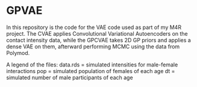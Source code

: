 # GPVAE
In this repository is the code for the VAE code used as part of my M4R project. The CVAE applies Convolutional Variational Autoencoders on the contact intensity data, while the GPCVAE takes 2D GP priors and applies a dense VAE on them, afterward performing MCMC using the data from Polymod.

A legend of the files:
data.rds = simulated intensities for male-female interactions
pop = simulated population of females of each age
dt = simulated number of male participants of each age
